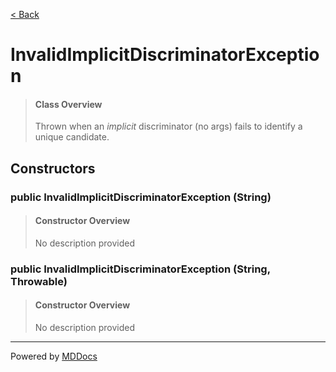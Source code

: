 [< Back](../README.md)
# InvalidImplicitDiscriminatorException #
>#### Class Overview ####
>Thrown when an <em>implicit</em> discriminator (no args) fails to identify
 a unique candidate.
## Constructors ##
### public InvalidImplicitDiscriminatorException (String) ###
>#### Constructor Overview ####
>No description provided
>
### public InvalidImplicitDiscriminatorException (String, Throwable) ###
>#### Constructor Overview ####
>No description provided
>

---
Powered by [MDDocs](https://github.com/VRCube/MDDocs)